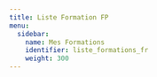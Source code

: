 ```yaml
---
title: Liste Formation FP
menu:
  sidebar:
    name: Mes Formations
    identifier: liste_formations_fr
    weight: 300
---
```

